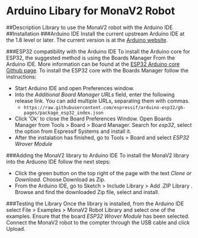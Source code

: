 # Arduino Libary for MonaV2 Robot

##Description
Library to use the MonaV2 robot with the Arduino IDE
##Installation
###Arduino IDE
Install the current upstream Arduino IDE at the 1.8 level or later. The current version is at the [Arduino website](http://www.arduino.cc/en/main/software).

###ESP32 compatibility with the Arduino IDE
To install the Arduino core for ESP32, the suggested method is using the Boards Manager From the Arduino IDE. More information can be found at the [ESP32 Arduino core Github page](https://github.com/espressif/arduino-esp32).
To install the ESP32 core with the Boards Manager follow the instructions:
- Start Arduino IDE and open Preferences window.
- Into the  *Additional Board Manager URLs* field, enter the following release link. You can add multiple URLs, separating them with commas. 
  + `https://raw.githubusercontent.com/espressif/arduino-esp32/gh-pages/package_esp32_index.json`
- Click 'Ok' to close the Board Preferences Window. Open Boards Manager from Tools > Board > Board Manager. Search for *esp32*, select the option from  Espressif Systems and install it. 
- After the instalation has finished, go to Tools > Board and select *ESP32 Wrover Module*

###Adding the MonaV2 library to Arduino IDE
To install the MonaV2 library into the Arduono IDE follow the next steps:
- Click the green button on the top right of the page with the text *Clone or Download*. Choose Download as Zip. 
- From the Arduino IDE, go to Sketch > Include Library > Add .ZIP Library . Browse and find the downloaded Zip file, select and install.

###Testing the Library
Once the library is installed, from the Arduino IDE select File > Examples > MonaV2 Robot Library and select one of the examples. Ensure that the board *ESP32 Wrover Module* has been selected. Connect the MonaV2 robot to the compter through the USB cable and click Upload. 

